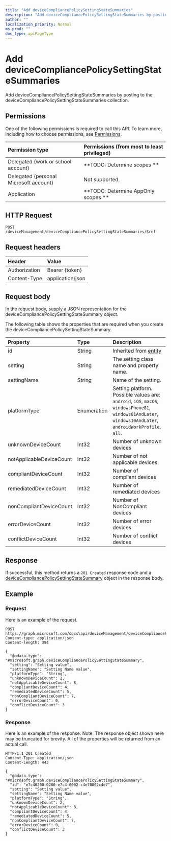 ```yaml
---
title: "Add deviceCompliancePolicySettingStateSummaries"
description: "Add deviceCompliancePolicySettingStateSummaries by posting to the deviceCompliancePolicySettingStateSummaries collection."
author: ""
localization_priority: Normal
ms.prod: ""
doc_type: apiPageType
---
```


# Add deviceCompliancePolicySettingStateSummaries

Add deviceCompliancePolicySettingStateSummaries by posting to the deviceCompliancePolicySettingStateSummaries collection.

## Permissions
One of the following permissions is required to call this API. To learn more, including how to choose permissions, see [Permissions](/concepts/permissions-reference.md).

|Permission type|Permissions (from most to least privileged)|
|:---|:---|
|Delegated (work or school account)|**TODO: Determine scopes **|
|Delegated (personal Microsoft account)|Not supported.|
|Application|**TODO: Determine AppOnly scopes **|

## HTTP Request
<!-- {
  "blockType": "ignored"
}
-->
``` http
POST /deviceManagement/deviceCompliancePolicySettingStateSummaries/$ref
```

## Request headers
|Header|Value|
|:---|:---|
|Authorization|Bearer {token}|
|Content-Type|application/json|

## Request body
In the request body, supply a JSON representation for the deviceCompliancePolicySettingStateSummary object.

The following table shows the properties that are required when you create the deviceCompliancePolicySettingStateSummary.

|Property|Type|Description|
|:---|:---|:---|
|id|String| Inherited from [entity](../resources/entity.md)|
|setting|String|The setting class name and property name.|
|settingName|String|Name of the setting.|
|platformType|Enumeration|Setting platform. Possible values are: `android`, `iOS`, `macOS`, `windowsPhone81`, `windows81AndLater`, `windows10AndLater`, `androidWorkProfile`, `all`.|
|unknownDeviceCount|Int32|Number of unknown devices|
|notApplicableDeviceCount|Int32|Number of not applicable devices|
|compliantDeviceCount|Int32|Number of compliant devices|
|remediatedDeviceCount|Int32|Number of remediated devices|
|nonCompliantDeviceCount|Int32|Number of NonCompliant devices|
|errorDeviceCount|Int32|Number of error devices|
|conflictDeviceCount|Int32|Number of conflict devices|



## Response
If successful, this method returns a `201 Created` response code and a [deviceCompliancePolicySettingStateSummary](../resources/devicecompliancepolicysettingstatesummary.md) object in the response body.

## Example

### Request
Here is an example of the request.
<!-- {
  "blockType": "request",
  "name": "create_devicecompliancepolicysettingstatesummary_from_"
}
-->
``` http
POST https://graph.microsoft.com/docs\api/deviceManagement/deviceCompliancePolicySettingStateSummaries
Content-type: application/json
Content-length: 394

{
  "@odata.type": "#microsoft.graph.deviceCompliancePolicySettingStateSummary",
  "setting": "Setting value",
  "settingName": "Setting Name value",
  "platformType": "String",
  "unknownDeviceCount": 2,
  "notApplicableDeviceCount": 8,
  "compliantDeviceCount": 4,
  "remediatedDeviceCount": 5,
  "nonCompliantDeviceCount": 7,
  "errorDeviceCount": 0,
  "conflictDeviceCount": 3
}
```

### Response
Here is an example of the response. Note: The response object shown here may be truncated for brevity. All of the properties will be returned from an actual call.
<!-- {
  "blockType": "response",
  "truncated": true,
  "@odata.type": "microsoft.graph.devicecompliancepolicysettingstatesummary"
}
-->
``` http
HTTP/1.1 201 Created
Content-Type: application/json
Content-Length: 443

{
  "@odata.type": "#microsoft.graph.deviceCompliancePolicySettingStateSummary",
  "id": "e7c40200-0200-e7c4-0002-c4e70002c4e7",
  "setting": "Setting value",
  "settingName": "Setting Name value",
  "platformType": "String",
  "unknownDeviceCount": 2,
  "notApplicableDeviceCount": 8,
  "compliantDeviceCount": 4,
  "remediatedDeviceCount": 5,
  "nonCompliantDeviceCount": 7,
  "errorDeviceCount": 0,
  "conflictDeviceCount": 3
}
```

